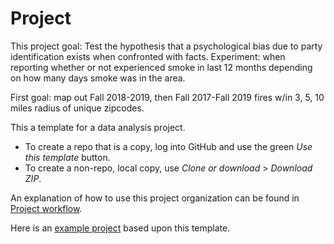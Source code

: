 # Project 

This project goal: Test the hypothesis that a psychological bias due to party identification exists when confronted with facts. Experiment: when reporting whether or not experienced smoke in last 12 months depending on how many days smoke was in the area.

First goal: map out Fall 2018-2019, then Fall 2017-Fall 2019 fires w/in 3, 5, 10 miles radius of unique zipcodes. 

This a template for a data analysis project.

* To create a repo that is a copy, log into GitHub and use the green _Use this template_ button.
* To create a non-repo, local copy, use _Clone or download_ > _Download ZIP_.

An explanation of how to use this project organization can be found in [Project workflow](https://dcl-workflow.stanford.edu/project-workflow.html).

Here is an [example project](https://github.com/dcl-docs/project-example) based upon this template.

